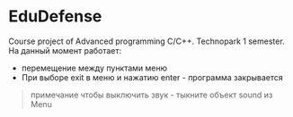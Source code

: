# EduDefense
Course project of Advanced programming C/C++. Technopark 1 semester. 
На данный момент работает:
- перемещение между пунктами меню
- При выборе exit в меню и нажатию enter - программа закрывается

> примечание
> чтобы выключить звук - тыкните объект sound из Menu
